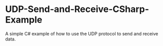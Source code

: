 # UDP-Send-and-Receive-CSharp-Example
 A simple C# example of how to use the UDP protocol to send and receive data.
